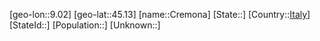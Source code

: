 ﻿---
location: [45.13,9.02]
type: City
tags:
- geo/City


SpocWebEntityId: 29674
isDeleted: false
confidential: public

---
[geo-lon::9.02]
[geo-lat::45.13]
[name::Cremona]
[State::]
[Country::[Italy](geo/Continent/Europe/Italy.md)]
[StateId::]
[Population::]
[Unknown::]

